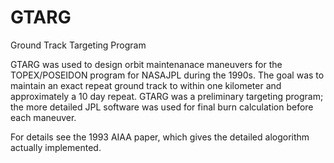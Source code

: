 # GTARG
Ground Track Targeting Program

GTARG was used to design orbit maintenanace maneuvers for the TOPEX/POSEIDON program for NASAJPL during
the 1990s. The goal was to maintain an exact repeat ground track to within one kilometer and approximately
a 10 day repeat. GTARG was a preliminary targeting program; the more detailed JPL software was used
for final burn calculation before each maneuver.

For details see the 1993 AIAA paper, which gives the detailed alogorithm actually implemented.
